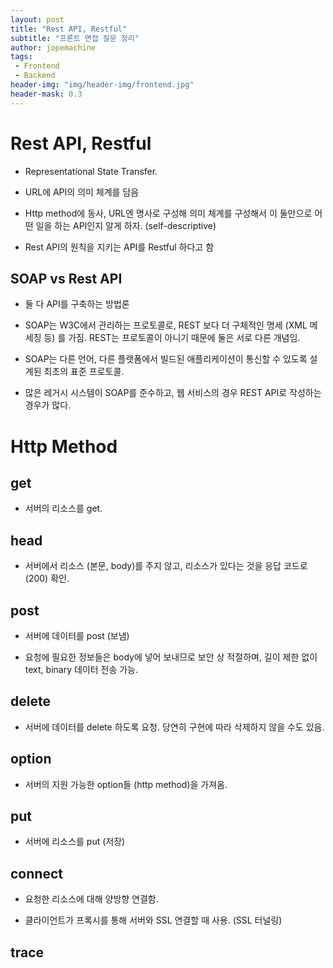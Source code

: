 ```yaml
---
layout: post
title: "Rest API, Restful"
subtitle: "프론트 면접 질문 정리"
author: jopemachine
tags: 
 - Frontend
 - Backend
header-img: "img/header-img/frontend.jpg"
header-mask: 0.3
---
```


# Rest API, Restful

- Representational State Transfer.

- URL에 API의 의미 체계를 담음

- Http method에 동사, URL엔 명사로 구성해 의미 체계를 구성해서 이 둘만으로 어떤 일을 하는 API인지 알게 하자. (self-descriptive)

- Rest API의 원칙을 지키는 API를 Restful 하다고 함

## SOAP vs Rest API

- 둘 다 API를 구축하는 방법론

- SOAP는 W3C에서 관리하는 프로토콜로, REST 보다 더 구체적인 명세 (XML 메세징 등) 를 가짐. REST는 프로토콜이 아니기 때문에 둘은 서로 다른 개념임.

- SOAP는 다른 언어, 다른 플랫폼에서 빌드된 애플리케이션이 통신할 수 있도록 설계된 최초의 표준 프로토콜.

- 많은 레거시 시스템이 SOAP를 준수하고, 웹 서비스의 경우 REST API로 작성하는 경우가 많다.

# Http Method

## get

- 서버의 리소스를 get.

## head

- 서버에서 리소스 (본문, body)를 주지 않고, 리소스가 있다는 것을 응답 코드로 (200) 확인.

## post

- 서버에 데이터를 post (보냄)

- 요청에 필요한 정보들은 body에 넣어 보내므로 보안 상 적절하며, 길이 제한 없이 text, binary 데이터 전송 가능.

## delete

- 서버에 데이터를 delete 하도록 요청. 당연히 구현에 따라 삭제하지 않을 수도 있음.

## option

- 서버의 지원 가능한 option들 (http method)을 가져옴.

## put

- 서버에 리소스를 put (저장)

## connect

- 요청한 리소스에 대해 양방향 연결함.

- 클라이언트가 프록시를 통해 서버와 SSL 연결할 때 사용. (SSL 터널링)

## trace